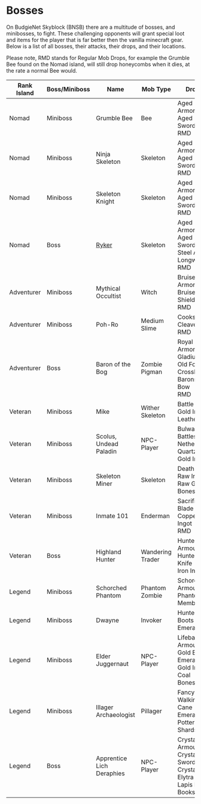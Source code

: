 # Bosses
On BudgieNet Skyblock (BNSB) there are a multitude of bosses, and minibosses, to fight. These challenging opponents will grant special loot and items for the player that is far better then the vanilla minecraft gear. Below is a list of all bosses, their attacks, their drops, and their locations.

Please note, RMD stands for Regular Mob Drops, for example the Grumble Bee found on the Nomad island, will still drop honeycombs when it dies, at the rate a normal Bee would.

| Rank Island | Boss/Miniboss | Name | Mob Type | Drops |
| ------ | ------ | ------ | ------ | ------ |
| Nomad | Miniboss | Grumble Bee | Bee | Aged Armor<br>Aged Sword<br>RMD
| Nomad | Miniboss | Ninja Skeleton | Skeleton | Aged Armor<br>Aged Sword<br>RMD |
| Nomad | Miniboss | Skeleton Knight | Skeleton | Aged Armor<br>Aged Sword<br>RMD |
| Nomad | Boss | [Ryker](./bosses/ryker.md) | Skeleton |  Aged Armor<br>Aged Sword<br>Steel Armor<br>Longword<br>RMD |
| Adventurer | Miniboss | Mythical Occultist | Witch | Bruiser Armor<br>Bruiser Shield<br>RMD |
| Adventurer | Miniboss | Poh-Ro | Medium Slime | Cooks Cleaver<br>RMD
| Adventurer | Boss | Baron of the Bog | Zombie Pigman | Royal Armor<br>Gladius<br>Old Foe Crossbow<br>Barons Bow<br>RMD
| Veteran | Miniboss | Mike | Wither Skeleton |  Battle-Axe<br>Gold Ingots<br>Leather |
| Veteran | Miniboss | Scolus, Undead Paladin | NPC-Player | Bulwarks Battleshield<br>Nether Quartz<br>Gold Ingots |
| Veteran | Miniboss | Skeleton Miner | Skeleton | Death Pick<br>Raw Iron<br>Raw Gold<br>Bones |
| Veteran | Miniboss | Inmate 101 | Enderman | Sacrificial Blade<br>Copper Ingot<br>RMD |
| Veteran | Boss | Highland Hunter | Wandering Trader | Hunters Armour<br>Hunters Knife<br>Iron Ingots? |
| Legend | Miniboss | Schorched Phantom | Phantom<br>Zombie | Schorched Armour<br>Phantom Membranes |
| Legend | Miniboss | Dwayne | Invoker | Hunters Boots<br>Emeralds |
| Legend | Miniboss | Elder Juggernaut | NPC-Player | Lifebane Armour<br>Gold Blocks<br>Emeralds<br>Gold Ingots<br>Coal<br>Bones |
| Legend | Miniboss | Illager Archaeologist | Pillager | Fancy Rod<br>Walking Cane<br>Emeralds<br>Pottery Shards |
| Legend | Boss | Apprentice Lich Deraphies | NPC-Player | Crystaline Armour<br>Crystaline Sword<br>Crystaline Elytra<br>Lapis Lazuli<br>Books |